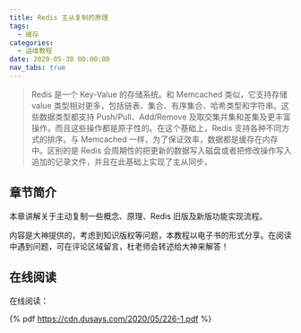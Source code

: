```yaml
---
title: Redis 主从复制的原理
tags:
  - 缓存
categories:
  - 运维教程
date: 2020-05-30 00:00:00
nav_tabs: true
---
```


> Redis 是一个 Key-Value 的存储系统。和 Memcached 类似，它支持存储 value 类型相对更多，包括链表、集合、有序集合、哈希类型和字符串。这些数据类型都支持 Push/Pull、Add/Remove 及取交集并集和差集及更丰富操作，而且这些操作都是原子性的。在这个基础上，Redis 支持各种不同方式的排序。与 Memcached 一样，为了保证效率，数据都是缓存在内存中。区别的是 Redis 会周期性的把更新的数据写入磁盘或者把修改操作写入追加的记录文件，并且在此基础上实现了主从同步。

<!-- more -->

## 章节简介

本章讲解关于主动复制一些概念、原理、Redis 旧版及新版功能实现流程。

内容是大神提供的，考虑到知识版权等问题，本教程以电子书的形式分享。在阅读中遇到问题，可在评论区域留言，杜老师会转述给大神来解答！

## 在线阅读

在线阅读：

{% pdf https://cdn.dusays.com/2020/05/226-1.pdf %}